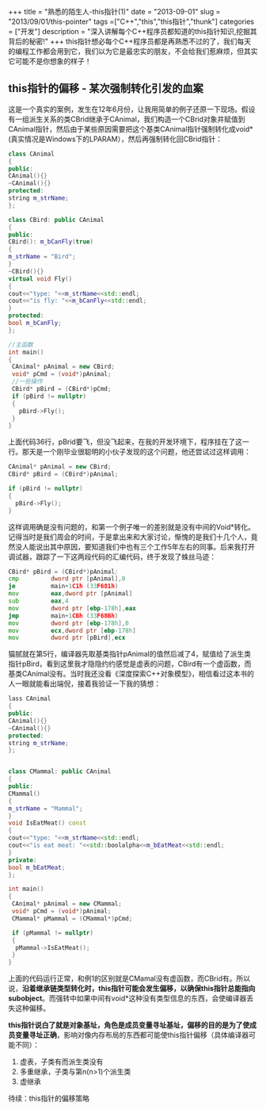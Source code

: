 +++
title = "熟悉的陌生人-this指针(1)"
date = "2013-09-01"
slug = "2013/09/01/this-pointer"
tags =["C++","this","this指针","thunk"]
categories = ["开发"]
description = "深入讲解每个C++程序员都知道的this指针知识,挖掘其背后的秘密!"
+++
this指针想必每个C++程序员都是再熟悉不过的了，我们每天的编程工作都会用到它，我们以为它是最忠实的朋友，不会给我们惹麻烦，但其实它可能不是你想象的样子！
## this指针的偏移 - 某次强制转化引发的血案
这是一个真实的案例，发生在12年6月份，让我用简单的例子还原一下现场。假设有一组派生关系的类CBrid继承于CAnimal，我们构造一个CBrid对象并赋值到CAnimal指针，然后由于某些原因需要把这个基类CAnimal指针强制转化成void*(真实情况是Windows下的LPARAM），然后再强制转化回CBrid指针：
```cpp
class CAnimal
{
public:
CAnimal(){}
~CAnimal(){}
protected:
string m_strName;	
};

class CBird: public CAnimal
{
public:
CBird(): m_bCanFly(true)
{
m_strName = "Bird";
}
~CBird(){}
virtual void Fly()
{
cout<<"type: "<<m_strName<<std::endl;
cout<<"is fly: "<<m_bCanFly<<std::endl;
}
protected:
bool m_bCanFly; 
};

//主函数
int main()
{
 CAnimal* pAnimal = new CBird;
 void* pCmd = (void*)pAnimal;
 //一些操作
 CBird* pBird = (CBird*)pCmd;  
 if (pBird != nullptr)
 {
   pBird->Fly();
 }
}
```

上面代码36行，pBrid要飞，但没飞起来，在我的开发环境下，程序挂在了这一行。那天是一个刚毕业很聪明的小伙子发现的这个问题，他还尝试过这样调用：
``` cpp
CAnimal* pAnimal = new CBird;
CBird* pBird = (CBird*)pAnimal;

if (pBird != nullptr)
{
  pBird->Fly();
}
```

这样调用确是没有问题的，和第一个例子唯一的差别就是没有中间的Void*转化。
记得当时是我们周会的时间，于是拿出来和大家讨论，惭愧的是我们十几个人，竟然没人能说出其中原因，要知道我们中也有三个工作5年左右的同事。后来我打开调试器，跟踪了一下这两段代码的汇编代码，终于发现了蛛丝马迹：
```asm
CBird* pBird = (CBird*)pAnimal;
cmp         dword ptr [pAnimal],0  
je          main+1C1h (33F681h)  
mov         eax,dword ptr [pAnimal]  
sub         eax,4  
mov         dword ptr [ebp-178h],eax  
jmp         main+1CBh (33F68Bh)  
mov         dword ptr [ebp-178h],0  
mov         ecx,dword ptr [ebp-178h]  
mov         dword ptr [pBird],ecx  
```
猫腻就在第5行，编译器先取基类指针pAnimal的值然后减了4，赋值给了派生类指针pBird，看到这里我才隐隐约约感觉是虚表的问题，CBird有一个虚函数，而基类CAnimal没有。当时我还没看《深度探索C++对象模型》，相信看过这本书的人一眼就能看出端倪，接着我验证一下我的猜想：
```cpp
lass CAnimal
{
public:
CAnimal(){}
~CAnimal(){}
protected:
string m_strName;	
};


class CMammal: public CAnimal
{
public:
CMammal()
{
m_strName = "Mammal";
}
void IsEatMeat() const
{
cout<<"type: "<<m_strName<<std::endl;
cout<<"is eat meat: "<<std::boolalpha<<m_bEatMeat<<std::endl;
}
private:
bool m_bEatMeat;
};

int main()
{
 CAnimal* pAnimal = new CMammal;
 void* pCmd = (void*)pAnimal;
 CMammal* pMammal = (CMammal*)pCmd;

 if (pMammal != nullptr)
 {
  pMammal->IsEatMeat();
 }
}
```
上面的代码运行正常，和例1的区别就是CMamal没有虚函数，而CBrid有。所以说，**沿着继承链类型转化时，this指针可能会发生偏移，以确保this指针总能指向subobject**。而强转中如果中间有void*这种没有类型信息的东西，会使编译器丢失这种偏移。

**this指针说白了就是对象基址，角色是成员变量寻址基址，偏移的目的是为了使成员变量寻址正确**，影响对像内存布局的东西都可能使this指针偏移（具体编译器可能不同）：

 1. 虚表，子类有而派生类没有
 2. 多重继承，子类与第n(n>1)个派生类
 3. 虚继承

待续：this指针的偏移策略
